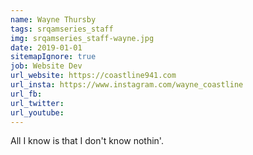 ```yaml
---
name: Wayne Thursby
tags: srqamseries_staff
img: srqamseries_staff-wayne.jpg
date: 2019-01-01
sitemapIgnore: true
job: Website Dev
url_website: https://coastline941.com
url_insta: https://www.instagram.com/wayne_coastline
url_fb: 
url_twitter:
url_youtube: 
---
```

<p class="quote-text">
All I know is that I don't know nothin'.
</p>

